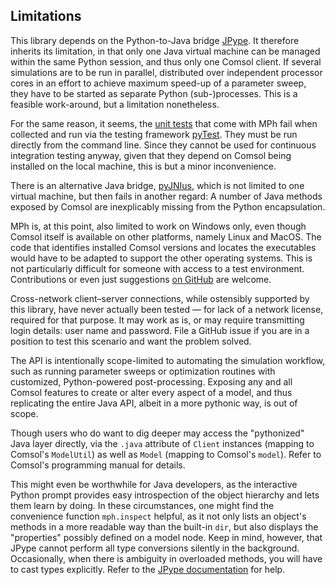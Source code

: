 ﻿Limitations
-----------

This library depends on the Python-to-Java bridge [JPype][jpype-repo].
It therefore inherits its limitation, in that only one Java virtual
machine can be managed within the same Python session, and thus only
one Comsol client. If several simulations are to be run in parallel,
distributed over independent processor cores in an effort to achieve
maximum speed-up of a parameter sweep, they have to be started as
separate Python (sub-)processes. This is a feasible work-around, but
a limitation nonetheless.

For the same reason, it seems, the [unit tests][mph-tests] that
come with MPh fail when collected and run via the testing framework
[pyTest][pytest-docs]. They must be run directly from the command
line. Since they cannot be used for continuous integration testing
anyway, given that they depend on Comsol being installed on the local
machine, this is but a minor inconvenience.

There is an alternative Java bridge, [pyJNIus][jnius-repo], which is
not limited to one virtual machine, but then fails in another regard:
A number of Java methods exposed by Comsol are inexplicably missing
from the Python encapsulation.

MPh is, at this point, also limited to work on Windows only, even
though Comsol itself is available on other platforms, namely Linux
and MacOS. The code that identifies installed Comsol versions and
locates the executables would have to be adapted to support the
other operating systems. This is not particularly difficult for
someone with access to a test environment. Contributions or even
just suggestions [on GitHub][mph-repo] are welcome.

Cross-network client–server connections, while ostensibly supported
by this library, have never actually been tested — for lack of a
network license, required for that purpose. It may work as is, or may
require transmitting login details: user name and password. File a
GitHub issue if you are in a position to test this scenario and want
the problem solved.

The API is intentionally scope-limited to automating the simulation
workflow, such as running parameter sweeps or optimization routines
with customized, Python-powered post-processing. Exposing any and all
Comsol features to create or alter every aspect of a model, and thus
replicating the entire Java API, albeit in a more pythonic way, is out
of scope.

Though users who do want to dig deeper may access the "pythonized"
Java layer directly, via the `.java` attribute of `Client` instances
(mapping to Comsol's `ModelUtil`) as well as `Model` (mapping to
Comsol's `model`). Refer to Comsol's programming manual for details.

This might even be worthwhile for Java developers, as the interactive
Python prompt provides easy introspection of the object hierarchy and
lets them learn by doing. In these circumstances, one might find the
convenience function `mph.inspect` helpful, as it not only lists an
object's methods in a more readable way than the built-in `dir`, but
also displays the "properties" possibly defined on a model node. Keep
in mind, however, that JPype cannot perform all type conversions
silently in the background. Occasionally, when there is ambiguity in
overloaded methods, you will have to cast types explicitly. Refer to
the [JPype documentation][jpype-docs] for help.


[mph-repo]:    https://github.com/john-hennig/mph
[mph-tests]:   https://github.com/John-Hennig/mph/tree/master/tests
[jpype-repo]:  https://github.com/jpype-project/jpype
[jpype-docs]:  https://jpype.readthedocs.io
[jnius-repo]:  https://github.com/kivy/pyjnius
[jnius-docs]:  https://pyjnius.readthedocs.io
[pytest-docs]: https://docs.pytest.org
